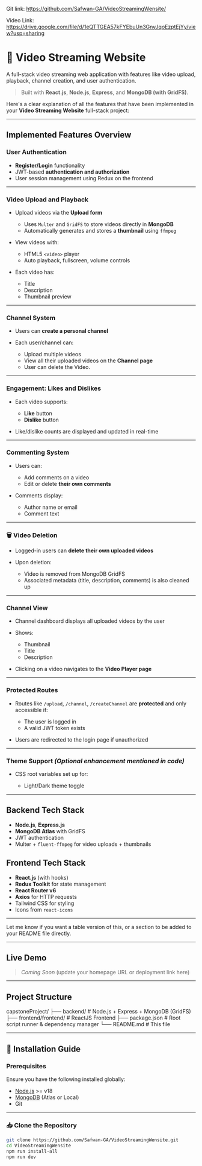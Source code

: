 Git link: https://github.com/Safwan-GA/VideoStreamingWensite/ 

Video Link: https://drive.google.com/file/d/1eQTTGEA57kFYEbuUn3GnyJqoEzptEjYy/view?usp=sharing



# 🎥 Video Streaming Website

A full-stack video streaming web application with features like video upload, playback, channel creation, and user authentication.

> Built with **React.js**, **Node.js**, **Express**, and **MongoDB (with GridFS)**.

Here's a clear explanation of all the features that have been implemented in your **Video Streaming Website** full-stack project:

---

## **Implemented Features Overview**

###  User Authentication

* **Register/Login** functionality
* JWT-based **authentication and authorization**
* User session management using Redux on the frontend

---

###  Video Upload and Playback

* Upload videos via the **Upload form**

  * Uses `Multer` and `GridFS` to store videos directly in **MongoDB**
  * Automatically generates and stores a **thumbnail** using `ffmpeg`
* View videos with:

  * HTML5 `<video>` player
  * Auto playback, fullscreen, volume controls
* Each video has:

  * Title
  * Description
  * Thumbnail preview

---

### Channel System

* Users can **create a personal channel**
* Each user/channel can:

  * Upload multiple videos
  * View all their uploaded videos on the **Channel page**
  * User can delete the Video.

---

###  Engagement: Likes and Dislikes

* Each video supports:

  *  **Like** button
  *  **Dislike** button
* Like/dislike counts are displayed and updated in real-time

---

###  Commenting System

* Users can:

  * Add comments on a video
  * Edit or delete **their own comments**
* Comments display:

  * Author name or email
  * Comment text

---

### 🗑 Video Deletion

* Logged-in users can **delete their own uploaded videos**
* Upon deletion:

  * Video is removed from MongoDB GridFS
  * Associated metadata (title, description, comments) is also cleaned up

---

###  Channel View

* Channel dashboard displays all uploaded videos by the user
* Shows:

  * Thumbnail
  * Title
  * Description
* Clicking on a video navigates to the **Video Player page**

---

###  Protected Routes

* Routes like `/upload`, `/channel`, `/createChannel` are **protected** and only accessible if:

  * The user is logged in
  * A valid JWT token exists
* Users are redirected to the login page if unauthorized

---

###  Theme Support *(Optional enhancement mentioned in code)*

* CSS root variables set up for:

  * Light/Dark theme toggle

---

##  Backend Tech Stack

* **Node.js**, **Express.js**
* **MongoDB Atlas** with GridFS
* JWT authentication
* Multer + `fluent-ffmpeg` for video uploads + thumbnails

##  Frontend Tech Stack

* **React.js** (with hooks)
* **Redux Toolkit** for state management
* **React Router v6**
* **Axios** for HTTP requests
* Tailwind CSS for styling
* Icons from `react-icons`

---

Let me know if you want a table version of this, or a section to be added to your README file directly.

---

##  Live Demo

> _Coming Soon_ (update your homepage URL or deployment link here)

---

##  Project Structure

capstoneProject/
├── backend/ # Node.js + Express + MongoDB (GridFS)
├── frontend/frontend/ # ReactJS Frontend
├── package.json # Root script runner & dependency manager
└── README.md # This file


---

## 🚀 Installation Guide

### Prerequisites

Ensure you have the following installed globally:

- [Node.js](https://nodejs.org/) >= v18
- [MongoDB](https://www.mongodb.com/) (Atlas or Local)
- Git

---

### 📥 Clone the Repository

```bash
git clone https://github.com/Safwan-GA/VideoStreamingWensite.git
cd VideoStreamingWensite
npm run install-all
npm run dev
